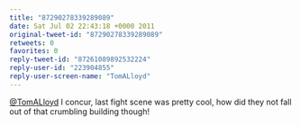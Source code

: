 ```yaml
---
title: "87290278339289089"
date: Sat Jul 02 22:43:18 +0000 2011
original-tweet-id: "87290278339289089"
retweets: 0
favorites: 0
reply-tweet-id: "87261089892532224"
reply-user-id: "223904855"
reply-user-screen-name: "TomALloyd"
---
```

<a href="https://twitter.com/TomALloyd">@TomALloyd</a> I concur, last fight scene was pretty cool, how did they not fall out of that crumbling building though!
